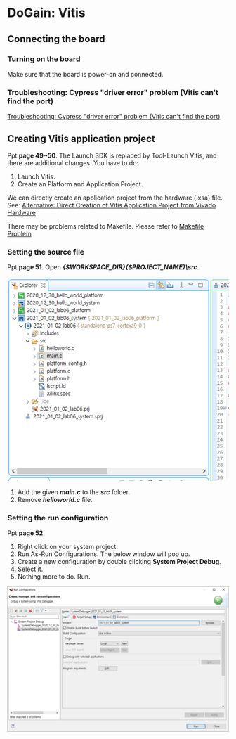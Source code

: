 # DoGain: Vitis

## Connecting the board

### Turning on the board

Make sure that the board is power-on and connected.

### Troubleshooting: Cypress "driver error" problem (Vitis can't find the port)

[Troubleshooting: Cypress "driver error" problem (Vitis can't find the port)](https://www.notion.so/Troubleshooting-Cypress-driver-error-problem-Vitis-can-t-find-the-port-9c61286cfd0e4f0bbe4892d0abcdbb78) 

## Creating Vitis application project

Ppt **page 49~50**. The Launch SDK is replaced by Tool-Launch Vitis, and there are additional changes. You have to do:

1. Launch Vitis.
2. Create an Platform and Application Project.

We can directly create an application project from the hardware (.xsa) file. See:
 [Alternative: Direct Creation of Vitis Application Project from Vivado Hardware](https://www.notion.so/Alternative-Direct-Creation-of-Vitis-Application-Project-from-Vivado-Hardware-c3733968f81641d19b17885f5466a621) 

There may be problems related to Makefile. Please refer to [Makefile Problem](https://www.notion.so/Makefile-Problem-b266174a19ec426eba6e8e8b3119c7d0) 

### Setting the source file

Ppt **page 51**. Open ***{$WORKSPACE_DIR}\{$PROJECT_NAME}\src***.

![DoGain%20Vitis%20730de75150cc4347a751df26522589f8/Untitled.png](DoGain%20Vitis%20730de75150cc4347a751df26522589f8/Untitled.png)

1. Add the given ***main.c*** to the ***src*** folder.
2. Remove ***helloworld.c*** file.

### Setting the run configuration

Ppt **page 52**.

1. Right click on your system project.
2. Run As-Run Configurations. The below window will pop up.
3. Create a new configuration by double clicking **System Project Debug**.
4. Select it.
5. Nothing more to do. Run.

![DoGain%20Vitis%20730de75150cc4347a751df26522589f8/Untitled%201.png](DoGain%20Vitis%20730de75150cc4347a751df26522589f8/Untitled%201.png)